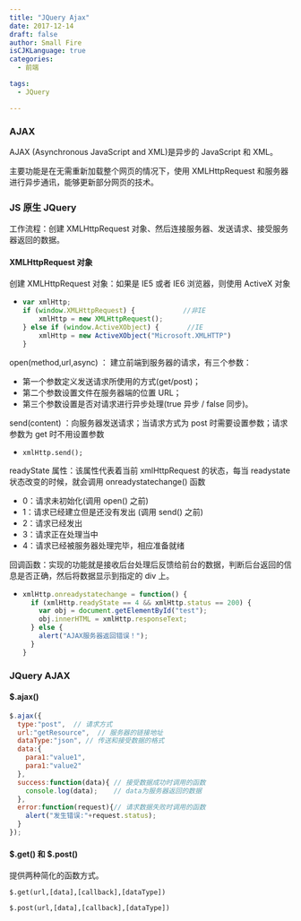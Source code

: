 ```yaml
---
title: "JQuery Ajax"
date: 2017-12-14
draft: false
author: Small Fire
isCJKLanguage: true
categories: 
  - 前端

tags: 
  - JQuery

---
```


### AJAX

AJAX (Asynchronous JavaScript and XML)是异步的 JavaScript 和 XML。

主要功能是在无需重新加载整个网页的情况下，使用 XMLHttpRequest 和服务器进行异步通讯，能够更新部分网页的技术。

### JS 原生 JQuery

工作流程：创建 XMLHttpRequest 对象、然后连接服务器、发送请求、接受服务器返回的数据。

#### XMLHttpRequest 对象

创建 XMLHttpRequest 对象：如果是 IE5 或者 IE6 浏览器，则使用 ActiveX 对象

- ```javascript
  var xmlHttp;
  if (window.XMLHttpRequest) {            //非IE
      xmlHttp = new XMLHttpRequest();
  } else if (window.ActiveXObject) {       //IE
      xmlHttp = new ActiveXObject("Microsoft.XMLHTTP")
  }
  ```

open(method,url,async) ： 建立前端到服务器的请求，有三个参数：

- 第一个参数定义发送请求所使用的方式(get/post)；
- 第二个参数设置文件在服务器端的位置 URL；
- 第三个参数设置是否对请求进行异步处理(true 异步 / false 同步)。

send(content) ：向服务器发送请求；当请求方式为 post 时需要设置参数；请求参数为 get 时不用设置参数

- `xmlHttp.send();`

readyState 属性：该属性代表着当前 xmlHttpRequest 的状态，每当 readystate 状态改变的时候，就会调用 onreadystatechange() 函数

- 0：请求未初始化(调用 open() 之前)
- 1：请求已经建立但是还没有发出 (调用 send() 之前)
- 2：请求已经发出
- 3：请求正在处理当中
- 4：请求已经被服务器处理完毕，相应准备就绪

回调函数：实现的功能就是接收后台处理后反馈给前台的数据，判断后台返回的信息是否正确，然后将数据显示到指定的 div 上。

- ```javascript
  xmlHttp.onreadystatechange = function() {
    if (xmlHttp.readyState == 4 && xmlHttp.status == 200) {
      var obj = document.getElementById("test");
      obj.innerHTML = xmlHttp.responseText;
    } else {
      alert("AJAX服务器返回错误！");
    }
  }
  ```

### JQuery AJAX

#### $.ajax()

```javascript
$.ajax({
  type:"post",  // 请求方式
  url:"getResource",  // 服务器的链接地址
  dataType:"json", // 传送和接受数据的格式
  data:{
    para1:"value1",
    para1:"value2"
  },
  success:function(data){ // 接受数据成功时调用的函数
    console.log(data);    // data为服务器返回的数据
  },
  error:function(request){// 请求数据失败时调用的函数
    alert("发生错误:"+request.status);
  }
});
```

#### $.get() 和 $.post()

提供两种简化的函数方式。

`$.get(url,[data],[callback],[dataType])`

`$.post(url,[data],[callback],[dataType])`

